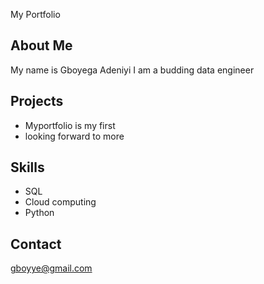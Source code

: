 My Portfolio
## About Me
My name is Gboyega Adeniyi
I am a budding data engineer

## Projects
- Myportfolio is my first
- looking forward to more 

## Skills
- SQL
- Cloud computing
- Python

## Contact
gboyye@gmail.com


